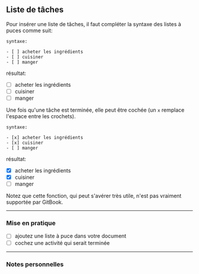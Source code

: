 ## Liste de tâches

Pour insérer une liste de tâches, il faut compléter la syntaxe des listes à puces comme suit:

    syntaxe:

    - [ ] acheter les ingrédients
    - [ ] cuisiner
    - [ ] manger

résultat:

- [ ] acheter les ingrédients
- [ ] cuisiner
- [ ] manger

Une fois qu'une tâche est terminée, elle peut être cochée (un `x` remplace l'espace entre les crochets).

    syntaxe:

    - [x] acheter les ingrédients
    - [x] cuisiner
    - [ ] manger

résultat:

- [x] acheter les ingrédients
- [x] cuisiner
- [ ] manger

Notez que cette fonction, qui peut s'avérer très utile, n'est pas vraiment supportée par GitBook.


---

### Mise en pratique

- [ ] ajoutez une liste à puce dans votre document
- [ ] cochez une activité qui serait terminée

---

### Notes personnelles
